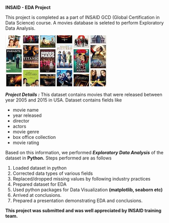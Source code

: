 **INSAID - EDA Project**

This project is completed as a part of INSAID GCD (Global Certification in Data Science) course. A movies database is seleted to perform Exploratory Data Analysis.

![enter image description here](https://github.com/meetrahula/INSAID-EDA-Project/blob/main/movies.jfif)

***Project Details :*** 
This dataset contains movies that were released between year 2005 and 2015 in USA. Dataset contains fields like 
 - movie name
 - year released
 - director
 - actors
 - movie genre
 - box office collection
 - movie rating 

Based on this information, we performed ***Exploratory Data Analysis*** of the dataset in **Python.** Steps performed are as follows

 1. Loaded dataset in python
 2. Corrected data types of various fields
 3. Replaced/dropped missing values by following industry practices
 4. Prepared dataset for EDA
 5. Used python packages for Data Visualization **(matplotlib, seaborn etc)**
 6. Arrived at conclusions.
 7. Prepared a presentation demonstrating EDA and conclusions.
 
 **This project was  submitted and was well appreciated by INSAID training team.**

 
